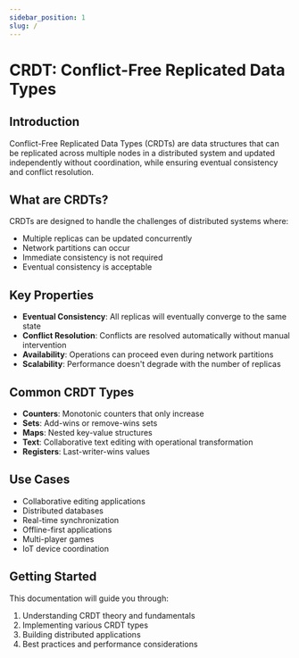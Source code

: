 ```yaml
---
sidebar_position: 1
slug: /
---
```


# CRDT: Conflict-Free Replicated Data Types

## Introduction

Conflict-Free Replicated Data Types (CRDTs) are data structures that can be replicated across multiple nodes in a distributed system and updated independently without coordination, while ensuring eventual consistency and conflict resolution.

## What are CRDTs?

CRDTs are designed to handle the challenges of distributed systems where:
- Multiple replicas can be updated concurrently
- Network partitions can occur
- Immediate consistency is not required
- Eventual consistency is acceptable

## Key Properties

- **Eventual Consistency**: All replicas will eventually converge to the same state
- **Conflict Resolution**: Conflicts are resolved automatically without manual intervention
- **Availability**: Operations can proceed even during network partitions
- **Scalability**: Performance doesn't degrade with the number of replicas

## Common CRDT Types

- **Counters**: Monotonic counters that only increase
- **Sets**: Add-wins or remove-wins sets
- **Maps**: Nested key-value structures
- **Text**: Collaborative text editing with operational transformation
- **Registers**: Last-writer-wins values

## Use Cases

- Collaborative editing applications
- Distributed databases
- Real-time synchronization
- Offline-first applications
- Multi-player games
- IoT device coordination

## Getting Started

This documentation will guide you through:
1. Understanding CRDT theory and fundamentals
2. Implementing various CRDT types
3. Building distributed applications
4. Best practices and performance considerations
